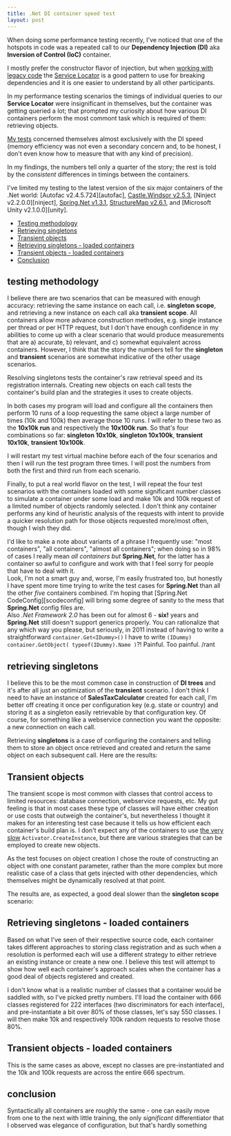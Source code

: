```yaml
---
title: .Net DI container speed test
layout: post
---
```


When doing some performance testing recently, I've noticed that one of the hotspots in code was a repeated call to our **Dependency Injection (DI)** aka **Inversion of Control (IoC)** container.

I mostly prefer the constructor flavor of injection, but when [working with legacy code](http://www.amazon.com/Working-Effectively-Legacy-Michael-Feathers/dp/0131177052) the [Service Locator](http://martinfowler.com/articles/injection.html#ADynamicServiceLocator) is a good pattern to use for breaking dependencies and it is one easier to understand by all other participants. 

In my performance testing scenarios the timings of individual queries to our **Service Locator** were insignificant in themselves, but the container was getting queried a lot; that prompted my curiosity about how various DI containers perform the most commont task which is required of them: retrieving objects.

[My tests][gitdi] concerned themselves almost exclusively with the DI speed (memory efficiency was not even a secondary concern and, to be honest, I don't even know how to measure that with any kind of precision).  

In my findings, the numbers tell only a quarter of the story; the rest is told by the *consistent* differences in timings between the containers.

I've limited my testing to the latest version of the six major containers of the .Net world: [Autofac v2.4.5.724][autofac], [Castle.Windsor v2.5.3][castle], [Ninject v2.2.0.0][ninject], [Spring.Net v1.3.1][spring], [StructureMap v2.6.1][smap], and [Microsoft Unity v2.1.0.0][unity]. 

* [Testing methodology](#methodology)
* [Retrieving singletons](#singletons)
* [Transient objects](#transient)
* [Retrieving singletons - loaded containers](#singletons_loaded)
* [Transient objects - loaded containers](#transient_loaded)
* [Conclusion](#tldr)


<A name="methodology"> </A>
## testing methodology

I believe there are two scenarios that can be measured with enough accuracy: retrieving the same instance on each call, i.e. **singleton scope**, and retrieving a new instance on each call aka **transient scope**. All containers allow more advance construction methodes, e.g. single instance per thread or per HTTP request, but I don't have enough confidence in my abilities to come up with a clear scenario that would produce measurements that are a) accurate, b) relevant, and c) somewhat equivalent across containers. However, I think that the story the numbers tell for the **singleton** and **transient** scenarios are somewhat indicative of the other usage scenarios.

Resolving singletons tests the container's raw retrieval speed and its registration internals. Creating new objects on each call tests the container's build plan and the strategies it uses to create objects.

In both cases my program will load and configure all the containers then perform 10 runs of a loop requesting the same object a large number of times (10k and 100k) then average those 10 runs. I will refer to these two as the **10x10k run** and respectively the **10x100k run**. So that's four combinations so far: **singleton 10x10k**, **singleton 10x100k**, **transient 10x10k**, **transient 10x100k**.

I will restart my test virtual machine before each of the four scenarios and then I will run the test program three times. I will post the numbers from both the first and third run from each scenario.

Finally, to put a real world flavor on the test, I will repeat the four test scenarios with the containers loaded with some significant number classes to simulate a container under some load and make 10k and 100k request of a limited number of objects randomly selected. I don't think any container performs any kind of heuristic analysis of the requests with intent to provide a quicker resolution path for those objects requested more/most often, though I wish they did.

I'd like to make a note about variants of a phrase I frequently use: "most containers", "all containers", "almost all containers"; when doing so in 98% of cases I really mean *all containers but* __Spring.Net__, for the latter has a container so awful to configure and work with that I feel sorry for people that have to deal with it.  
Look, I'm not a smart guy and, worse, I'm easily frustrated too, but honestly I have spent more time trying to write the test cases for **Spring.Net** than all the other *five* containers combined. I'm hoping that [Spring.Net CodeConfig][scodeconfig] will bring some degree of sanity to the mess that **Spring.Net** config files are.  
Also *.Net Framework 2.0* has been out for almost 6 - **six!** years and **Spring.Net** still doesn't support generics properly. You can rationalize that any which way you please, but seriously, in 2011 instead of having to write a straightforward `container.Get<IDummy>()` I have to write `(IDummy) container.GetObject( typeof(IDummy).Name )`?! Painful. Too painful. /rant

<A name="singletons"> </A>
## retrieving singletons

I believe this to be the most common case in construction of **DI trees** and it's after all just an optimization of the **transient** scenario. I don't think I need to have an instance of **SalesTaxCalculator** created for each call, I'm better off creating it once per configuration key (e.g. state or country) and storing it as a singleton easily retrievable by that configuration key. Of course, for something like a webservice connection you want the opposite: a new connection on each call.

Retrieving **singletons** is a case of configuring the containers and telling them to store an object once retrieved and created and return the same object on each subsequent call. Here are the results:

<A name="transient"> </A>
## Transient objects
The transient scope is most common with classes that control access to limited resources: database connection, webservice requests, etc. My gut feeling is that in most cases these type of classes will have either creation or use costs that outweigh the container's, but nevertheless I thought it makes for an interesting test case because it tells us how efficient each container's build plan is. I don't expect any of the containers to use [the very slow][ayendecreation] `Activator.CreateInstance`, but there are various strategies that can be employed to create new objects.

As the test focuses on object creation I chose the route of constructing an object with one constant parameter, rather than the more complex but more realistic case of a class that gets injected with other dependencies, which themselves might be dynamically resolved at that point.

The results are, as expected, a good deal slower than the **singleton scope** scenario:



<A name="singletons_loaded"> </A>
## Retrieving singletons - loaded containers

Based on what I've seen of their respective source code, each container takes different approaches to storing class registration and as such when a resolution is performed each will use a different strategy to either retrieve an existing instance or create a new one. I believe this test will attempt to show how well each container's approach scales when the container has a good deal of objects registered and created.
 
I don't know what is a realistic number of classes that a container would be saddled with, so I've picked pretty numbers. I'll load the container with 666 classes registered for 222 interfaces (two discriminators for each interface), and pre-instantiate a bit over 80% of those classes, let's say 550 classes. I will then make 10k and respectively 100k random requests to resolve those 80%.


<A name="transient_loaded"> </A>
## Transient objects - loaded containers

This is the same cases as above, except no classes are pre-instantiated and the 10k and 100k requests are across the entire 666 spectrum.


<A name="tldr"> </A>
## conclusion

Syntactically all containers are roughly the same - one can easily move from one to the next with little training, the only *significant* differentiator that I observed was elegance of configuration, but that's hardly something 


[gitdi]: 
[autofac]:
[castle]:
[ninject]:
[spring]:
[scodeconfig]:https://github.com/SpringSource/spring-net-codeconfig
[smap]:
[unity]:
[ayendecreation]: http://ayende.com/blog/3167/creating-objects-perf-implications
